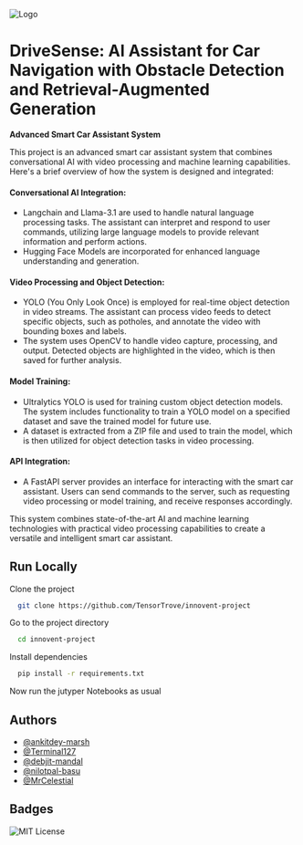 ![Logo](https://github.com/TensorTrove/innovent-project/blob/main/Default_A_cuttingedge_DriveSense_AI_assistant_for_car_navigati_0.jpg)

# DriveSense: AI Assistant for Car Navigation with Obstacle Detection and Retrieval-Augmented Generation

**Advanced Smart Car Assistant System**


This project is an advanced smart car assistant system that combines conversational AI with video processing and machine learning capabilities. Here's a brief overview of how the system is designed and integrated:

#### Conversational AI Integration:

- Langchain and Llama-3.1 are used to handle natural language processing tasks. The assistant can interpret and respond to user commands, utilizing large language models to provide relevant information and perform actions.
- Hugging Face Models are incorporated for enhanced language understanding and generation.
#### Video Processing and Object Detection:

- YOLO (You Only Look Once) is employed for real-time object detection in video streams. The assistant can process video feeds to detect specific objects, such as potholes, and annotate the video with bounding boxes and labels.
- The system uses OpenCV to handle video capture, processing, and output. Detected objects are highlighted in the video, which is then saved for further analysis.
#### Model Training:

- Ultralytics YOLO is used for training custom object detection models. The system includes functionality to train a YOLO model on a specified dataset and save the trained model for future use.
- A dataset is extracted from a ZIP file and used to train the model, which is then utilized for object detection tasks in video processing.
#### API Integration:

- A FastAPI server provides an interface for interacting with the smart car assistant. Users can send commands to the server, such as requesting video processing or model training, and receive responses accordingly.

This system combines state-of-the-art AI and machine learning technologies with practical video processing capabilities to create a versatile and intelligent smart car assistant.


## Run Locally

Clone the project

```bash
  git clone https://github.com/TensorTrove/innovent-project
```

Go to the project directory

```bash
  cd innovent-project
```

Install dependencies

```bash
  pip install -r requirements.txt

```

Now run the jutyper Notebooks as usual

## Authors

- [@ankitdey-marsh](https://www.github.com/ankitdey-marsh)
- [@Terminal127](https://www.github.com/Terminal127)
- [@debjit-mandal](https://www.github.com/debjit-mandal)
- [@nilotpal-basu](https://www.github.com/nilotpal-basu)
- [@MrCelestial](https://www.github.com/MrCelestial)


## Badges

![MIT License](https://img.shields.io/badge/License-MIT-green.svg)
